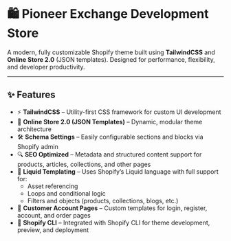 # 🛍️ Pioneer Exchange Development Store

A modern, fully customizable Shopify theme built using **TailwindCSS** and **Online Store 2.0** (JSON templates). Designed for performance, flexibility, and developer productivity.

---

## ✨ Features

- ⚡️ **TailwindCSS** – Utility-first CSS framework for custom UI development  
- 🧩 **Online Store 2.0 (JSON Templates)** – Dynamic, modular theme architecture  
- 🛠️ **Schema Settings** – Easily configurable sections and blocks via Shopify admin  
- 🔍 **SEO Optimized** – Metadata and structured content support for products, articles, collections, and other pages  
- 🧬 **Liquid Templating** – Uses Shopify’s Liquid language with full support for:
  - Asset referencing
  - Loops and conditional logic
  - Filters and objects (products, collections, blogs, etc.)
- 👥 **Customer Account Pages** – Custom templates for login, register, account, and order pages  
- 🚀 **Shopify CLI** – Integrated with Shopify CLI for theme development, preview, and deployment  


